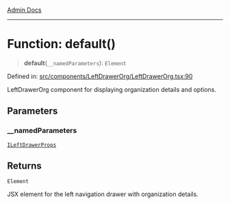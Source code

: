 [Admin Docs](/)

***

# Function: default()

> **default**(`__namedParameters`): `Element`

Defined in: [src/components/LeftDrawerOrg/LeftDrawerOrg.tsx:90](https://github.com/PalisadoesFoundation/talawa-admin/blob/main/src/components/LeftDrawerOrg/LeftDrawerOrg.tsx#L90)

LeftDrawerOrg component for displaying organization details and options.

## Parameters

### \_\_namedParameters

[`ILeftDrawerProps`](../interfaces/ILeftDrawerProps.md)

## Returns

`Element`

JSX element for the left navigation drawer with organization details.
